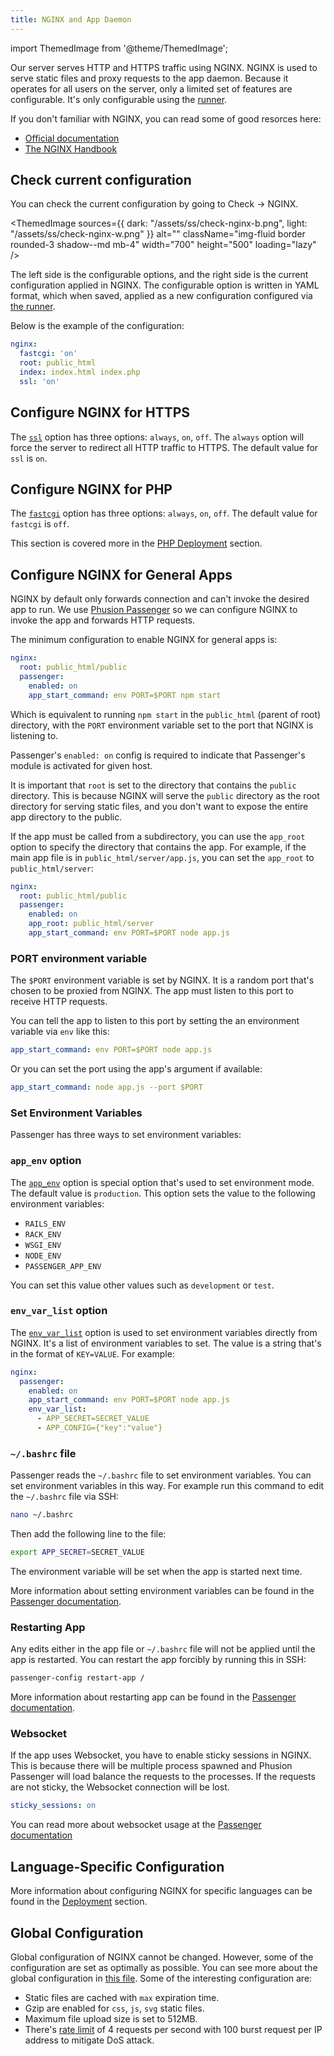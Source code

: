 ```yaml
---
title: NGINX and App Daemon
---
```


import ThemedImage from '@theme/ThemedImage';

Our server serves HTTP and HTTPS traffic using NGINX. NGINX is used to serve static files and proxy requests to the app daemon. Because it operates for all users on the server, only a limited set of features are configurable. It's only configurable using the [runner](./runner.md#nginx).

If you don't familiar with NGINX, you can read some of good resorces here: 
+ [Official documentation](https://nginx.org/en/docs/)
+ [The NGINX Handbook](https://www.freecodecamp.org/news/the-nginx-handbook/)

## Check current configuration

You can check the current configuration by going to Check -> NGINX.

<ThemedImage
    sources={{
        dark: "/assets/ss/check-nginx-b.png",
        light: "/assets/ss/check-nginx-w.png"
    }}
    alt=""
    className="img-fluid border rounded-3 shadow--md mb-4"
    width="700"
    height="500"
    loading="lazy"
/>

The left side is the configurable options, and the right side is the current configuration applied in NGINX. The configurable option is written in YAML format, which when saved, applied as a new configuration configured via [the runner](./runner.md#nginx).

Below is the example of the configuration:

```yaml
nginx:
  fastcgi: 'on'
  root: public_html
  index: index.html index.php
  ssl: 'on'
```

## Configure NGINX for HTTPS

The [`ssl`](./runner.md#ssl-1) option has three options: `always`, `on`, `off`. The `always` option will force the server to redirect all HTTP traffic to HTTPS. The default value for `ssl` is `on`.

## Configure NGINX for PHP

The [`fastcgi`](./runner.md#fastcgi) option has three options: `always`, `on`, `off`. The default value for `fastcgi` is `off`.

This section is covered more in the [PHP Deployment](../deployment/php.md#nginx-setup) section.

## Configure NGINX for General Apps

NGINX by default only forwards connection and can't invoke the desired app to run. We use [Phusion Passenger](https://www.phusionpassenger.com/) so we can configure NGINX to invoke the app and forwards HTTP requests.

The minimum configuration to enable NGINX for general apps is:

```yaml
nginx:
  root: public_html/public
  passenger:
    enabled: on
    app_start_command: env PORT=$PORT npm start
```

Which is equivalent to running `npm start` in the `public_html` (parent of root) directory, with the `PORT` environment variable set to the port that NGINX is listening to.

Passenger's `enabled: on` config is required to indicate that Passenger's module is activated for given host.

It is important that  `root` is set to the directory that contains the `public` directory. This is because NGINX will serve the `public` directory as the root directory for serving static files, and you don't want to expose the entire app directory to the public.

If the app must be called from a subdirectory, you can use the `app_root` option to specify the directory that contains the app. For example, if the main app file is in `public_html/server/app.js`, you can set the `app_root` to `public_html/server`:

```yaml
nginx:
  root: public_html/public
  passenger:
    enabled: on
    app_root: public_html/server
    app_start_command: env PORT=$PORT node app.js
```

### PORT environment variable

The `$PORT` environment variable is set by NGINX. It is a random port that's chosen to be proxied from NGINX. The app must listen to this port to receive HTTP requests.

You can tell the app to listen to this port by setting the an environment variable via `env` like this:

```yaml
app_start_command: env PORT=$PORT node app.js
```

Or you can set the port using the app's argument if available:

```yaml
app_start_command: node app.js --port $PORT
```

### Set Environment Variables

Passenger has three ways to set environment variables:

### `app_env` option

The [`app_env`](./runner#passenger) option is special option that's used to set environment mode. The default value is `production`. This option sets the value to the following environment variables:

+ `RAILS_ENV`
+ `RACK_ENV`
+ `WSGI_ENV`
+ `NODE_ENV`
+ `PASSENGER_APP_ENV`

You can set this value other values such as `development` or `test`.

### `env_var_list` option

The [`env_var_list`](./runner#passenger) option is used to set environment variables directly from NGINX. It's a list of environment variables to set. The value is a string that's in the format of `KEY=VALUE`. For example:

```yaml
nginx:
  passenger:
    enabled: on
    app_start_command: env PORT=$PORT node app.js
    env_var_list:
      - APP_SECRET=SECRET_VALUE
      - APP_CONFIG={"key":"value"}
```

### `~/.bashrc` file

Passenger reads the `~/.bashrc` file to set environment variables. You can set environment variables in this way. For example run this command to edit the `~/.bashrc` file via SSH:

```bash
nano ~/.bashrc
```

Then add the following line to the file:

```bash
export APP_SECRET=SECRET_VALUE
```

The environment variable will be set when the app is started next time. 

More information about setting environment variables can be found in the [Passenger documentation](https://www.phusionpassenger.com/docs/advanced_guides/in_depth/node/environment_variables.html).

### Restarting App

Any edits either in the app file or `~/.bashrc` file will not be applied until the app is restarted. You can restart the app forcibly by running this in SSH:

```bash
passenger-config restart-app /
```

More information about restarting app can be found in the [Passenger documentation](https://www.phusionpassenger.com/docs/tutorials/reloading_code/node/).

### Websocket

If the app uses Websocket, you have to enable sticky sessions in NGINX. This is because there will be multiple process spawned and Phusion Passenger will load balance the requests to the processes. If the requests are not sticky, the Websocket connection will be lost.

```yaml
sticky_sessions: on
```

You can read more about websocket usage at the [Passenger documentation](https://www.phusionpassenger.com/docs/references/config_reference/nginx/#passenger_sticky_sessions)

## Language-Specific Configuration

More information about configuring NGINX for specific languages can be found in the [Deployment](../deployment) section.

## Global Configuration

Global configuration of NGINX cannot be changed. However, some of the configuration are set as optimally as possible. You can see more about the global configuration in [this file](https://github.com/domcloud/container/blob/master/templates/nginx.conf). Some of the interesting configuration are:

+ Static files are cached with `max` expiration time.
+ Gzip are enabled for `css`, `js`, `svg` static files.
+ Maximum file upload size is set to 512MB.
+ There's [rate limit](https://www.nginx.com/blog/rate-limiting-nginx/) of 4 requests per second with 100 burst request per IP address to mitigate DoS attack.

